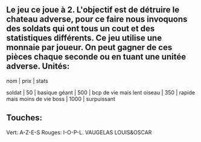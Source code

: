 Le jeu ce joue à 2. L'objectif est de détruire le chateau adverse, pour ce faire nous invoquons des soldats qui ont tous un cout et des statistiques différents. Ce jeu utilise une monnaie par joueur. On peut gagner de ces pièces chaque seconde ou en tuant une unitée adverse.
Unités:
---
nom | prix | stats

soldat | 50 | basique
géant | 500 | bcp de vie mais lent
oiseau | 350 | rapide mais moins de vie
boss | 1000 | surpuissant

Touches:
---
Vert: A-Z-E-S
Rouges: I-O-P-L.
VAUGELAS LOUIS&OSCAR
